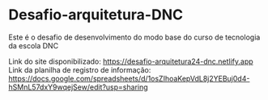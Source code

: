 # Desafio-arquitetura-DNC
Este é o desafio de desenvolvimento do modo base do curso de tecnologia da escola DNC 

Link do site disponibilizado: https://desafio-arquitetura24-dnc.netlify.app <br>
Link da planilha de registro de informação: https://docs.google.com/spreadsheets/d/1osZIhoaKepVdL8j2YEBuj0d4-hSMnL57dxY9wqejSew/edit?usp=sharing
